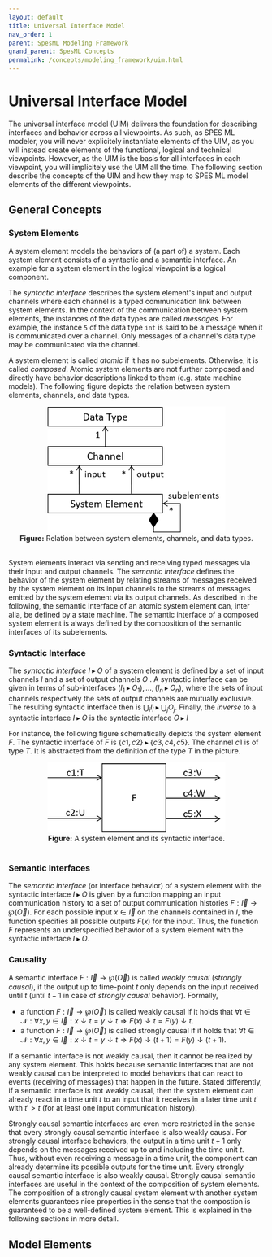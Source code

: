 ```yaml
---
layout: default
title: Universal Interface Model
nav_order: 1
parent: SpesML Modeling Framework
grand_parent: SpesML Concepts
permalink: /concepts/modeling_framework/uim.html
---
```

# Universal Interface Model

The universal interface model (UIM) delivers the foundation for describing interfaces and behavior across all viewpoints. As such, as SPES ML modeler, you will never explicitely instantiate elements of the UIM, as you will instead create elements of the functional, logical and technical viewpoints. However, as the UIM is the basis for all interfaces in each viewpoint, you will implicitely use the UIM all the time. The following section describe the concepts of the UIM and how they map to SPES ML model elements of the different viewpoints.

## General Concepts
### System Elements

A system element models the behaviors of (a part of) a system. Each system element consists of a syntactic and a semantic interface. An example for a system element in the logical viewpoint is a logical component.

The *syntactic interface* describes the system element's input and output channels where each channel is a typed communication link between system elements.
In the context of the communication between system elements, the instances of the data types are called *messages*. 
For example, the instance ```5``` of the data type ```int``` is said to be a message when it is communicated over a channel.
Only messages of a channel's data type may be communicated via the channel.

A system element is called *atomic* if it has no subelements. Otherwise, it is called *composed*.
Atomic system elements are not further composed and directly have behavior descriptions linked to them (e.g. state machine models). 
The following figure depicts the relation between system elements, channels, and data types. 

<div align="center">
<img width="350" src="images/universal_interface_model/systemelement.png">
<br><b>Figure:</b> 
Relation between system elements, channels, and data types.
</div><br>

System elements interact via sending and receiving typed messages via their input and output channels.
The *semantic interface* defines the behavior of the system element by relating streams of messages received by the system element on its input channels to the
streams of messages emitted by the system element via its output channels. 
As described in the following, the semantic interface of an atomic system element can, inter alia, be defined by a state machine. The semantic interface of a composed system element is always defined by the composition of the semantic interfaces of its subelements.
 
### Syntactic Interface
The _syntactic interface_ $I \blacktriangleright O$  of a system element is defined by a set of input channels $I$ and a set of output channels  $O$ . 
A syntactic interface can be given in terms of sub-interfaces $(I_1 \blacktriangleright O_1), \ldots,(I_n \blacktriangleright O_n)$, where the sets of input channels respectively the sets of output channels are mutually exclusive. 
The resulting syntactic interface then is $\bigcup_i I_i \blacktriangleright \bigcup_j O_j$. Finally, the _inverse_ to a syntactic interface  $I \blacktriangleright O$ is the syntactic interface  $O \blacktriangleright I$

For instance, the following figure schematically depicts the system element $F$. The syntactic interface of $F$ is $\{ c1, c2 \} \blacktriangleright \{ c3,c4,c5 \}$.
The channel $c1$ is of type $T$. It is abstracted from the definition of the type $T$ in the picture.  

<div align="center">
<img width="350" src="images/universal_interface_model/uim.png">
<br><b>Figure:</b> 
A system element and its syntactic interface.
</div><br>


### Semantic Interfaces
The _semantic interface_ (or interface behavior) of a system element with the syntactic interface $I \blacktriangleright O$ is given by a function mapping an input communication history to a set of output communication histories $F: \overrightarrow{I}\rightarrow \wp (\overrightarrow{O})$. 
For each possible input $x \in \overrightarrow{I}$ on the channels contained in $I$, the function specifies all possible outputs $F(x)$ for the input. Thus, the function $F$ represents
an underspecified behavior of a system element with the syntactic interface $I \blacktriangleright O$.

### Causality
A semantic interface $F: \overrightarrow{I}\rightarrow \wp (\overrightarrow{O})$ is called _weakly causal_ (_strongly causal_), if the output up to time-point $t$ only depends on the input received until $t$ (until $t-1$ in case of _strongly causal_ behavior).
Formally, 
* a function $F: \overrightarrow{I}\rightarrow \wp (\overrightarrow{O})$ is called weakly causal if it holds that $\forall t \in \mathcal{N}: \forall x,y \in \overrightarrow{I}: x \downarrow t = y \downarrow t \Rightarrow F(x) \downarrow t = F(y) \downarrow t$.
* a function $F: \overrightarrow{I}\rightarrow \wp (\overrightarrow{O})$ is called strongly causal if it holds that $\forall t \in \mathcal{N}: \forall x,y \in \overrightarrow{I}: x \downarrow t = y \downarrow t \Rightarrow F(x) \downarrow (t +1) = F(y) \downarrow (t + 1)$.

If a semantic interface is not weakly causal, then it cannot be realized by any system element. 
This holds because semantic interfaces that are not weakly causal can be interpreted to model behaviors that can react to events (receiving of messages)
that happen in the future. Stated differently, if a semantic interface is not weakly causal, then the system element can already react in a time unit $`t`$ 
to an input that it receives in a later time unit $t'$ with $t' > t$ (for at least one input communication history).

Strongly causal semantic interfaces are even more restricted in the sense that every strongly causal semantic interface is also weakly causal. For strongly causal
interface behaviors, the output in a time unit $t + 1$ only depends on the messages received up to and including the time unit $t$. Thus, without even
receiving a message in a time unit, the component can already determine its possible outputs for the time unit. 
Every strongly causal semantic interface is also weakly causal.
Strongly causal semantic interfaces are useful 
in the context of the composition of system elements. The composition of a strongly causal system element with another system elements guarantees nice properties
in the sense that the compostion is guaranteed to be a well-defined system element. This is explained in the following sections in more detail.  

## Model Elements
